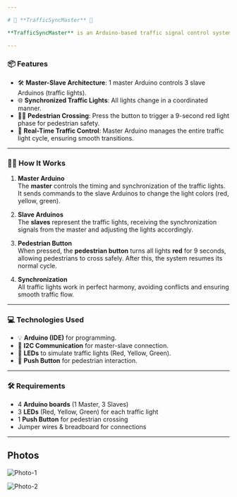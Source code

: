 ```yaml
---

# 🚦 **TrafficSyncMaster** 🚦

**TrafficSyncMaster** is an Arduino-based traffic signal control system with **master-slave architecture**. The master Arduino controls 3 slave Arduinos (representing traffic lights), simulating a synchronized street traffic flow. It also features a **pedestrian crossing button** for added safety.

---
```


### 📦 **Features**

- 🛠 **Master-Slave Architecture**: 1 master Arduino controls 3 slave Arduinos (traffic lights).
- 🌐 **Synchronized Traffic Lights**: All lights change in a coordinated manner.
- 🚶‍♂️ **Pedestrian Crossing**: Press the button to trigger a 9-second red light phase for pedestrian safety.
- 🔄 **Real-Time Traffic Control**: Master Arduino manages the entire traffic light cycle, ensuring smooth transitions.

---

### 🧑‍💻 **How It Works**

1. **Master Arduino**  
   The **master** controls the timing and synchronization of the traffic lights. It sends commands to the slave Arduinos to change the light colors (red, yellow, green).
   
2. **Slave Arduinos**  
   The **slaves** represent the traffic lights, receiving the synchronization signals from the master and adjusting the lights accordingly.

3. **Pedestrian Button**  
   When pressed, the **pedestrian button** turns all lights **red** for 9 seconds, allowing pedestrians to cross safely. After this, the system resumes its normal cycle.

4. **Synchronization**  
   All traffic lights work in perfect harmony, avoiding conflicts and ensuring smooth traffic flow.

---

### 💻 **Technologies Used**

- 💡 **Arduino (IDE)** for programming.
- 🔗 **I2C Communication** for master-slave connection.
- 🌈 **LEDs** to simulate traffic lights (Red, Yellow, Green).
- 🛑 **Push Button** for pedestrian interaction.

---

### 🛠 **Requirements**

- 4 **Arduino boards** (1 Master, 3 Slaves)
- 3 **LEDs** (Red, Yellow, Green) for each traffic light
- 1 **Push Button** for pedestrian crossing
- Jumper wires & breadboard for connections

---


## Photos

![Photo-1](https://firebasestorage.googleapis.com/v0/b/vaquera-github.firebasestorage.app/o/Juan-Fernando-Vaquera-Sanchez-Images%2FSemafor-1.jpeg?alt=media&token=9dd98b35-4d1c-4051-82d3-0c248f7d760e)

![Photo-2](https://firebasestorage.googleapis.com/v0/b/vaquera-github.firebasestorage.app/o/Juan-Fernando-Vaquera-Sanchez-Images%2FSemaforo-2.jpeg?alt=media&token=7bb7fd38-8d89-4d96-b832-4a79e1ebab2d)


